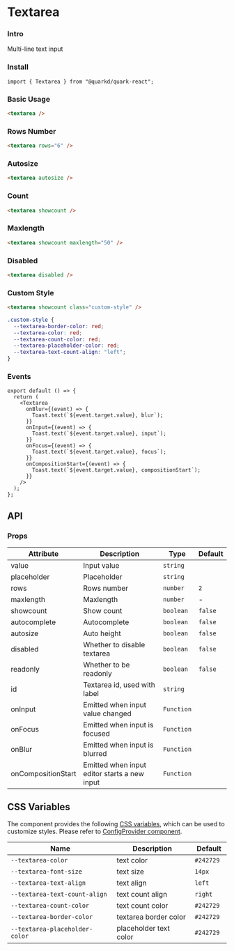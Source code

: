 # Textarea

### Intro

Multi-line text input

### Install

```tsx
import { Textarea } from "@quarkd/quark-react";
```

### Basic Usage

```html
<textarea />
```

### Rows Number

```html
<textarea rows="6" />
```

### Autosize

```html
<textarea autosize />
```

### Count

```html
<textarea showcount />
```

### Maxlength

```html
<textarea showcount maxlength="50" />
```

### Disabled

```html
<textarea disabled />
```

### Custom Style

```html
<textarea showcount class="custom-style" />
```

```css
.custom-style {
  --textarea-border-color: red;
  --textarea-color: red;
  --textarea-count-color: red;
  --textarea-placeholder-color: red;
  --textarea-text-count-align: "left";
}
```

### Events

```tsx
export default () => {
  return (
    <Textarea
      onBlur={(event) => {
        Toast.text(`${event.target.value}, blur`);
      }}
      onInput={(event) => {
        Toast.text(`${event.target.value}, input`);
      }}
      onFocus={(event) => {
        Toast.text(`${event.target.value}, focus`);
      }}
      onCompositionStart={(event) => {
        Toast.text(`${event.target.value}, compositionStart`);
      }}
    />
  );
};
```

## API

### Props

| Attribute          | Description                                  | Type       | Default  |
| ------------------ | -------------------------------------------- | ---------- | -------- |
| value              | Input value                                  | `string`   |
| placeholder        | Placeholder                                  | `string`   |
| rows               | Rows number                                  | `number`   | `2`      |
| maxlength          | Maxlength                                    | `number`   | -        |
| showcount          | Show count                                   | `boolean`  | `false`  |
| autocomplete       | Autocomplete                                 | `boolean`  | `false`  |
| autosize           | Auto height                                  | `boolean`  | `false`  |
| disabled           | Whether to disable textarea                  | `boolean`  | `false ` |
| readonly           | Whether to be readonly                       | `boolean`  | `false`  |
| id                 | Textarea id, used with label                 | `string`   |
| onInput            | Emitted when input value changed             | `Function` |
| onFocus            | Emitted when input is focused                | `Function` |
| onBlur             | Emitted when input is blurred                | `Function` |
| onCompositionStart | Emitted when input editor starts a new input | `Function` |

## CSS Variables

The component provides the following [CSS variables](https://developer.mozilla.org/zh-CN/docs/Web/CSS/Using_CSS_custom_properties), which can be used to customize styles. Please refer to [ConfigProvider component](#/zh-CN/guide/theme).

| Name                           | Description            | Default    |
| ------------------------------ | ---------------------- | ---------- |
| `--textarea-color`             | text color             | `#242729 ` |
| `--textarea-font-size`         | text size              | `14px`     |
| `--textarea-text-align`        | text align             | `left`     |
| `--textarea-text-count-align`  | text count align       | `right`    |
| `--textarea-count-color`       | text count color       | `#242729`  |
| `--textarea-border-color`      | textarea border color  | `#242729`  |
| `--textarea-placeholder-color` | placeholder text color | `#242729`  |
